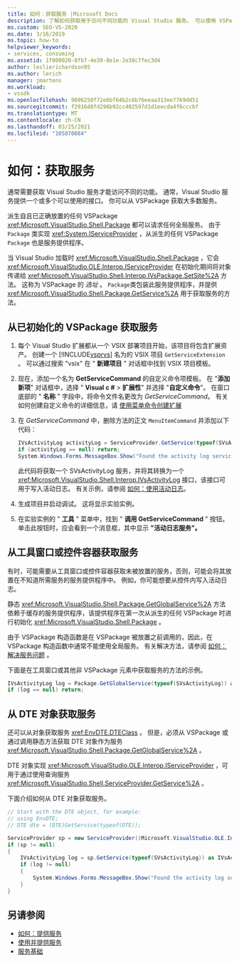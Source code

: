 ```yaml
---
title: 如何：获取服务 |Microsoft Docs
description: 了解如何获取用于访问不同功能的 Visual Studio 服务。 可以使用 VSPackage 获取大多数服务。
ms.custom: SEO-VS-2020
ms.date: 3/16/2019
ms.topic: how-to
helpviewer_keywords:
- services, consuming
ms.assetid: 1f000020-8fb7-4e39-8e1e-2e38c7fec3d4
author: leslierichardson95
ms.author: lerich
manager: jmartens
ms.workload:
- vssdk
ms.openlocfilehash: 9096250f72e6bf64b2c6b76eeaa313ee7769dd51
ms.sourcegitcommit: f2916d8fd296b92cc402597d1d1eecda4f6cccbf
ms.translationtype: MT
ms.contentlocale: zh-CN
ms.lasthandoff: 03/25/2021
ms.locfileid: "105070084"
---
```

# <a name="how-to-get-a-service"></a>如何：获取服务

通常需要获取 Visual Studio 服务才能访问不同的功能。 通常，Visual Studio 服务提供一个或多个可以使用的接口。 你可以从 VSPackage 获取大多数服务。

派生自且已正确放置的任何 VSPackage <xref:Microsoft.VisualStudio.Shell.Package> 都可以请求任何全局服务。 由于 `Package` 类实现 <xref:System.IServiceProvider> ，从派生的任何 VSPackage `Package` 也是服务提供程序。

当 Visual Studio 加载时 <xref:Microsoft.VisualStudio.Shell.Package> ，它会 <xref:Microsoft.VisualStudio.OLE.Interop.IServiceProvider> 在初始化期间将对象传递给 <xref:Microsoft.VisualStudio.Shell.Interop.IVsPackage.SetSite%2A> 方法。 这称为 VSPackage 的 *选址* 。 `Package`类包装此服务提供程序，并提供 <xref:Microsoft.VisualStudio.Shell.Package.GetService%2A> 用于获取服务的方法。

## <a name="getting-a-service-from-an-initialized-vspackage"></a>从已初始化的 VSPackage 获取服务

1. 每个 Visual Studio 扩展都从一个 VSIX 部署项目开始，该项目将包含扩展资产。 创建一个 [!INCLUDE[vsprvs](../code-quality/includes/vsprvs_md.md)] 名为的 VSIX 项目 `GetServiceExtension` 。 可以通过搜索 "vsix" 在 " **新建项目** " 对话框中找到 VSIX 项目模板。

2. 现在，添加一个名为 **GetServiceCommand** 的自定义命令项模板。 在 "**添加新项**" 对话框中，选择 " **Visual c #**  >  **扩展性**" 并选择 "**自定义命令**"。 在窗口底部的 " **名称** " 字段中，将命令文件名更改为 *GetServiceCommand*。 有关如何创建自定义命令的详细信息，请 [使用菜单命令创建扩展](../extensibility/creating-an-extension-with-a-menu-command.md)

3. 在 *GetServiceCommand* 中，删除方法的正文 `MenuItemCommand` 并添加以下代码：

   ```csharp
   IVsActivityLog activityLog = ServiceProvider.GetService(typeof(SVsActivityLog)) as IVsActivityLog;
   if (activityLog == null) return;
   System.Windows.Forms.MessageBox.Show("Found the activity log service.");

   ```

    此代码将获取一个 SVsActivityLog 服务，并将其转换为一个 <xref:Microsoft.VisualStudio.Shell.Interop.IVsActivityLog> 接口，该接口可用于写入活动日志。 有关示例，请参阅 [如何：使用活动日志](../extensibility/how-to-use-the-activity-log.md)。

4. 生成项目并启动调试。 这将显示实验实例。

5. 在实验实例的 " **工具** " 菜单中，找到 " **调用 GetServiceCommand** " 按钮。 单击此按钮时，应会看到一个消息框，其中显示 **"活动日志服务"。**

## <a name="getting-a-service-from-a-tool-window-or-control-container"></a>从工具窗口或控件容器获取服务

有时，可能需要从工具窗口或控件容器获取未被放置的服务，否则，可能会将其放置在不知道所需服务的服务提供程序中。 例如，你可能想要从控件内写入活动日志。

静态 <xref:Microsoft.VisualStudio.Shell.Package.GetGlobalService%2A> 方法依赖于缓存的服务提供程序，该提供程序在第一次从派生的任何 VSPackage 时进行初始化 <xref:Microsoft.VisualStudio.Shell.Package> 。

由于 VSPackage 构造函数是在 VSPackage 被放置之前调用的，因此，在 VSPackage 构造函数中通常不能使用全局服务。 有关解决方法，请参阅 [如何：解决服务问题](../extensibility/how-to-troubleshoot-services.md) 。

下面是在工具窗口或其他非 VSPackage 元素中获取服务的方法的示例。

```csharp
IVsActivityLog log = Package.GetGlobalService(typeof(SVsActivityLog)) as IVsActivityLog;
if (log == null) return;
```

## <a name="getting-a-service-from-the-dte-object"></a>从 DTE 对象获取服务

还可以从对象获取服务 <xref:EnvDTE.DTEClass> 。 但是，必须从 VSPackage 或通过调用静态方法获取 DTE 对象作为服务 <xref:Microsoft.VisualStudio.Shell.Package.GetGlobalService%2A> 。

DTE 对象实现 <xref:Microsoft.VisualStudio.OLE.Interop.IServiceProvider> ，可用于通过使用查询服务 <xref:Microsoft.VisualStudio.Shell.ServiceProvider.GetService%2A> 。

下面介绍如何从 DTE 对象获取服务。

```csharp
// Start with the DTE object, for example: 
// using EnvDTE;
// DTE dte = (DTE)GetService(typeof(DTE));

ServiceProvider sp = new ServiceProvider((Microsoft.VisualStudio.OLE.Interop.IServiceProvider)dte);
if (sp != null)
{
    IVsActivityLog log = sp.GetService(typeof(SVsActivityLog)) as IVsActivityLog;
    if (log != null)
    {
        System.Windows.Forms.MessageBox.Show("Found the activity log service.");
    }
}
```

## <a name="see-also"></a>另请参阅

- [如何：提供服务](../extensibility/how-to-provide-a-service.md)
- [使用并提供服务](../extensibility/using-and-providing-services.md)
- [服务基础](../extensibility/internals/service-essentials.md)
